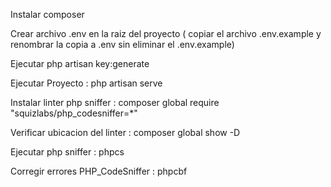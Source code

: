 Instalar composer

Crear archivo .env en la raiz del proyecto ( copiar el archivo .env.example y renombrar la copia a .env sin eliminar el .env.example)

Ejecutar php artisan key:generate

Ejecutar Proyecto : php artisan serve 

Instalar linter php sniffer : composer global require "squizlabs/php_codesniffer=*"

Verificar ubicacion del linter : composer global show -D

Ejecutar php sniffer : phpcs 

Corregir errores  PHP_CodeSniffer : phpcbf



